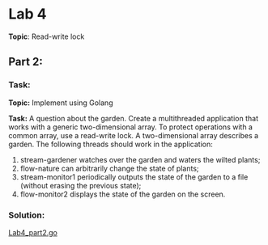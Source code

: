 # Lab 4
**Topic**: Read-write lock

## Part 2:
### Task:
**Topic:**
Implement using Golang

**Task:**
A question about the garden. Create a multithreaded application that works with a generic two-dimensional array. To protect operations with a common array, use a read-write lock. A two-dimensional array describes a garden. The following threads should work in the application:
1) stream-gardener watches over the garden and waters the wilted plants;
2) flow-nature can arbitrarily change the state of plants;
3) stream-monitor1 periodically outputs the state of the garden to a file (without erasing the previous state);
4) flow-monitor2 displays the state of the garden on the screen.

### Solution:
[Lab4_part2.go](Lab4_part2.go)